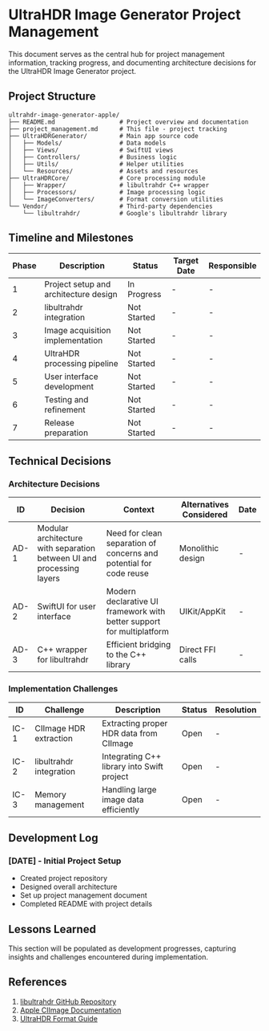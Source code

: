 # UltraHDR Image Generator Project Management

This document serves as the central hub for project management information, tracking progress, and documenting architecture decisions for the UltraHDR Image Generator project.

## Project Structure

```
ultrahdr-image-generator-apple/
├── README.md                  # Project overview and documentation
├── project_management.md      # This file - project tracking
├── UltraHDRGenerator/         # Main app source code
│   ├── Models/                # Data models
│   ├── Views/                 # SwiftUI views
│   ├── Controllers/           # Business logic
│   ├── Utils/                 # Helper utilities
│   └── Resources/             # Assets and resources
├── UltraHDRCore/              # Core processing module
│   ├── Wrapper/               # libultrahdr C++ wrapper
│   ├── Processors/            # Image processing logic
│   └── ImageConverters/       # Format conversion utilities
└── Vendor/                    # Third-party dependencies
    └── libultrahdr/           # Google's libultrahdr library
```

## Timeline and Milestones

| Phase | Description | Status | Target Date | Responsible |
|-------|-------------|--------|-------------|-------------|
| 1 | Project setup and architecture design | In Progress | - | - |
| 2 | libultrahdr integration | Not Started | - | - |
| 3 | Image acquisition implementation | Not Started | - | - |
| 4 | UltraHDR processing pipeline | Not Started | - | - |
| 5 | User interface development | Not Started | - | - |
| 6 | Testing and refinement | Not Started | - | - |
| 7 | Release preparation | Not Started | - | - |

## Technical Decisions

### Architecture Decisions

| ID | Decision | Context | Alternatives Considered | Date |
|----|----------|---------|-------------------------|------|
| AD-1 | Modular architecture with separation between UI and processing layers | Need for clean separation of concerns and potential for code reuse | Monolithic design | - |
| AD-2 | SwiftUI for user interface | Modern declarative UI framework with better support for multiplatform | UIKit/AppKit | - |
| AD-3 | C++ wrapper for libultrahdr | Efficient bridging to the C++ library | Direct FFI calls | - |

### Implementation Challenges

| ID | Challenge | Description | Status | Resolution |
|----|-----------|-------------|--------|------------|
| IC-1 | CIImage HDR extraction | Extracting proper HDR data from CIImage | Open | - |
| IC-2 | libultrahdr integration | Integrating C++ library into Swift project | Open | - |
| IC-3 | Memory management | Handling large image data efficiently | Open | - |

## Development Log

### [DATE] - Initial Project Setup

* Created project repository
* Designed overall architecture
* Set up project management document
* Completed README with project details

## Lessons Learned

This section will be populated as development progresses, capturing insights and challenges encountered during implementation.

## References

1. [libultrahdr GitHub Repository](https://github.com/google/libultrahdr)
2. [Apple CIImage Documentation](https://developer.apple.com/documentation/coreimage/ciimage)
3. [UltraHDR Format Guide](https://developer.android.com/guide/topics/media/platform/hdr-image-format)
